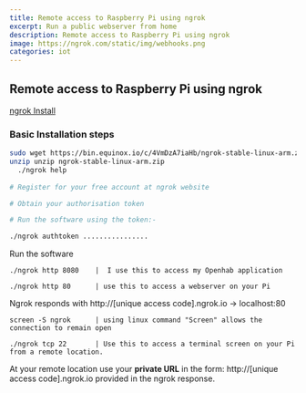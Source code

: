 ```yaml
---
title: Remote access to Raspberry Pi using ngrok
excerpt: Run a public webserver from home
description: Remote access to Raspberry Pi using ngrok
image: https://ngrok.com/static/img/webhooks.png
categories: iot
---
```


## Remote access to Raspberry Pi using ngrok


[ngrok Install](https://ngrok.com/docs/2#getting-started)

### Basic Installation steps

```sh
sudo wget https://bin.equinox.io/c/4VmDzA7iaHb/ngrok-stable-linux-arm.zip
unzip unzip ngrok-stable-linux-arm.zip
  ./ngrok help
  
# Register for your free account at ngrok website

# Obtain your authorisation token

# Run the software using the token:- 

./ngrok authtoken ................
```


Run the software

    ./ngrok http 8080    |  I use this to access my Openhab application
  
    ./ngrok http 80      | use this to access a webserver on your Pi
  
Ngrok responds with http://[unique access code].ngrok.io -> localhost:80  
 
    screen -S ngrok      | using linux command "Screen" allows the connection to remain open 
  
    ./ngrok tcp 22       | Use this to access a terminal screen on your Pi from a remote location.
  
At your remote location use your **private URL** in the form: http://[unique access code].ngrok.io
provided in the ngrok response.   







